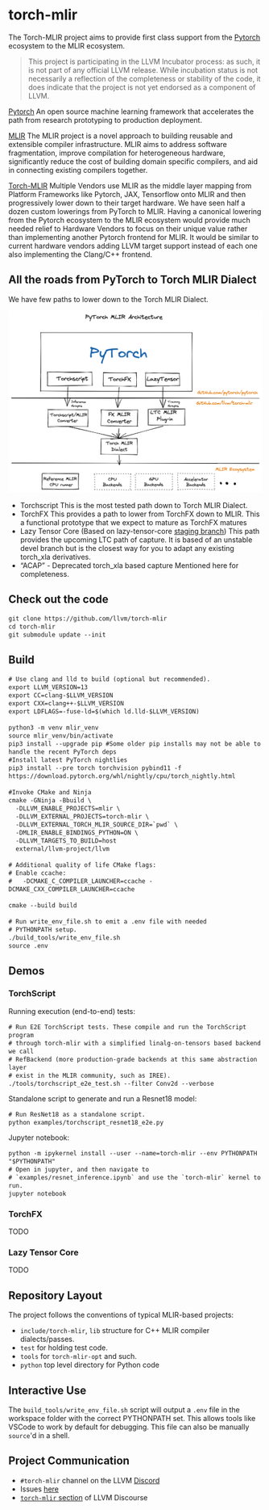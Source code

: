 # torch-mlir

The Torch-MLIR project aims to provide first class support from the [Pytorch](https://pytorch.org) ecosystem to the MLIR ecosystem.

> This project is participating in the LLVM Incubator process: as such, it is
not part of any official LLVM release.  While incubation status is not
necessarily a reflection of the completeness or stability of the code, it
does indicate that the project is not yet endorsed as a component of LLVM.

[Pytorch](https://pytorch.org)
An open source machine learning framework that accelerates the path from research prototyping to production deployment.

[MLIR](https://mlir.llvm.org)
The MLIR project is a novel approach to building reusable and extensible compiler infrastructure. MLIR aims to address software fragmentation, improve compilation for heterogeneous hardware, significantly reduce the cost of building domain specific compilers, and aid in connecting existing compilers together.

[Torch-MLIR](https://github.com/llvm/torch-mlir)
Multiple Vendors use MLIR as the middle layer mapping from Platform Frameworks like Pytorch, JAX, Tensorflow onto MLIR and then progressively lower down to their target hardware. We have seen half a dozen custom lowerings from PyTorch to MLIR. Having a canonical lowering from the Pytorch ecosystem to the MLIR ecosystem would provide much needed relief to Hardware Vendors to focus on their unique value rather than implementing another Pytorch frontend for MLIR. It would be similar to current hardware vendors adding LLVM target support instead of each one also implementing the Clang/C++ frontend.

## All the roads from PyTorch to Torch MLIR Dialect

We have few paths to lower down to the Torch MLIR Dialect.

![Torch Lowering Architectures](Torch-MLIR.png)

 - Torchscript
    This is the most tested path down to Torch MLIR Dialect.
 - TorchFX
	This provides a path to lower from TorchFX down to MLIR. This a functional prototype that we expect to mature as TorchFX matures
 - Lazy Tensor Core (Based on lazy-tensor-core [staging branch](https://github.com/pytorch/pytorch/tree/lazy_tensor_staging/lazy_tensor_core))
	This path provides the upcoming LTC path of capture. It is based of an unstable devel branch but is the closest way for you to adapt any existing torch_xla derivatives.
 - “ACAP”  - Deprecated torch_xla based capture Mentioned here for completeness.

## Check out the code

```shell
git clone https://github.com/llvm/torch-mlir
cd torch-mlir
git submodule update --init
```

## Build

```
# Use clang and lld to build (optional but recommended).
export LLVM_VERSION=13
export CC=clang-$LLVM_VERSION
export CXX=clang++-$LLVM_VERSION
export LDFLAGS=-fuse-ld=$(which ld.lld-$LLVM_VERSION)

python3 -m venv mlir_venv
source mlir_venv/bin/activate
pip3 install --upgrade pip #Some older pip installs may not be able to handle the recent PyTorch deps
#Install latest PyTorch nightlies
pip3 install --pre torch torchvision pybind11 -f https://download.pytorch.org/whl/nightly/cpu/torch_nightly.html

#Invoke CMake and Ninja
cmake -GNinja -Bbuild \
  -DLLVM_ENABLE_PROJECTS=mlir \
  -DLLVM_EXTERNAL_PROJECTS=torch-mlir \
  -DLLVM_EXTERNAL_TORCH_MLIR_SOURCE_DIR=`pwd` \
  -DMLIR_ENABLE_BINDINGS_PYTHON=ON \
  -DLLVM_TARGETS_TO_BUILD=host
  external/llvm-project/llvm

# Additional quality of life CMake flags:
# Enable ccache:
#   -DCMAKE_C_COMPILER_LAUNCHER=ccache -DCMAKE_CXX_COMPILER_LAUNCHER=ccache

cmake --build build

# Run write_env_file.sh to emit a .env file with needed
# PYTHONPATH setup.
./build_tools/write_env_file.sh
source .env

```

## Demos

### TorchScript
Running execution (end-to-end) tests:

```
# Run E2E TorchScript tests. These compile and run the TorchScript program
# through torch-mlir with a simplified linalg-on-tensors based backend we call
# RefBackend (more production-grade backends at this same abstraction layer
# exist in the MLIR community, such as IREE).
./tools/torchscript_e2e_test.sh --filter Conv2d --verbose
```

Standalone script to generate and run a Resnet18 model:

```
# Run ResNet18 as a standalone script.
python examples/torchscript_resnet18_e2e.py
```

Jupyter notebook:
```
python -m ipykernel install --user --name=torch-mlir --env PYTHONPATH "$PYTHONPATH"
# Open in jupyter, and then navigate to
# `examples/resnet_inference.ipynb` and use the `torch-mlir` kernel to run.
jupyter notebook
```

### TorchFX

TODO


### Lazy Tensor Core

TODO


## Repository Layout

The project follows the conventions of typical MLIR-based projects:

* `include/torch-mlir`, `lib` structure for C++ MLIR compiler dialects/passes.
* `test` for holding test code.
* `tools` for `torch-mlir-opt` and such.
* `python` top level directory for Python code

## Interactive Use

The `build_tools/write_env_file.sh` script will output a `.env`
file in the workspace folder with the correct PYTHONPATH set. This allows
tools like VSCode to work by default for debugging. This file can also be
manually `source`'d in a shell.

## Project Communication

- `#torch-mlir` channel on the LLVM [Discord](https://discord.gg/xS7Z362)
- Issues [here](https://github.com/llvm/torch-mlir/issues)
- [`torch-mlir` section](https://llvm.discourse.group/c/projects-that-want-to-become-official-llvm-projects/torch-mlir/41) of LLVM Discourse
